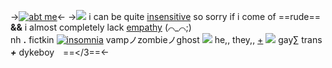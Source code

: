 ->[![abt me](https://64.media.tumblr.com/b577b81ad926bbe8c28466679cddb94c/c8cad3eb59ff977b-94/s250x400/e0d907e6e0cf41eb0d07f42bd3acde99edca3e95.pnj)](https://www.tumblr.com/thehauntedcemetery/734290991529558016/gamz-kins-here-you-are-render-cred?source=share)<-
->![](https://64.media.tumblr.com/08de6dbfb4dc793ad803842487dc689c/b4746bdbb4997815-30/s75x75_c1/e113674abedfb44e71e4ac318415bebb6bc19bd8.gifv) i can be quite [insensitive]() so sorry if i come of ==rude== **&&** i almost completely lack [empathy]() (⌒_⌒;)  
nh **.** fictkin [![insomnia](https://64.media.tumblr.com/76bcc9b767fc1e801f54a335a31fb74e/286e3db830cf5726-55/s75x75_c1/1856a3532428857cc4af245f8dd088c812dd3fce.pnj)](https://www.tumblr.com/rottendae/705800908509003776/little-mad-pride-hearts-for-rentry-31-major?source=share) vampノzombieノghost ![](https://64.media.tumblr.com/907c795264a5847814e08e76540472d8/6883b74fe29d203c-a9/s75x75_c1/cb625ea99e896e4fd1e5924c25452ed1aec7aedd.gifv) he,, they,, [+](https://pronouns.cc/@mirthful)
![](https://64.media.tumblr.com/94f277c0bfea6a2c6a93945ab2fbd2e3/a53f9420449013ba-36/s75x75_c1/630e7f486da02b1debf6a7cfbff2ae3b5c7ca916.gifv) gay∑ trans ***+*** dykeboy　==</3==<-